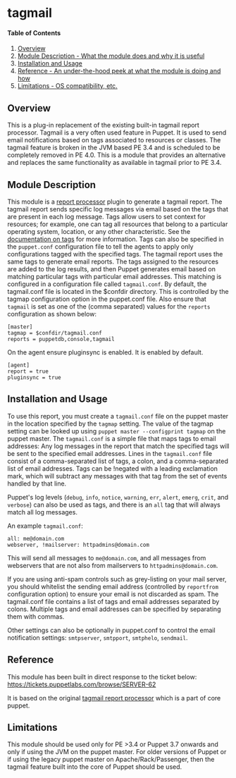# tagmail

#### Table of Contents

1. [Overview](#overview)
2. [Module Description - What the module does and why it is useful](#module-description)
3. [Installation and Usage](#installation-and-usage)
4. [Reference - An under-the-hood peek at what the module is doing and how](#reference)
5. [Limitations - OS compatibility, etc.](#limitations)

## Overview

This is a plug-in replacement of the existing built-in tagmail report processor. Tagmail is a very often used feature in Puppet. It is used to send email notifications based on tags associated to resources or classes. The tagmail feature is broken in the JVM based PE 3.4 and is scheduled to be completely removed in PE 4.0. This is a module that provides an alternative and replaces the same functionality as available in tagmail prior to PE 3.4.

## Module Description

This module is a [report processor](https://docs.puppetlabs.com/guides/reporting.html) plugin to generate a tagmail report. The tagmail report sends specific log messages via email based on the tags that are present in each log message. Tags allow users to set context for resources; for example, one can tag all resources that belong to a particular operating system, location, or any other characteristic. See the [documentation on tags](http://docs.puppetlabs.com/puppet/latest/reference/lang_tags.html) for more information. Tags can also be specified in the `puppet.conf` configuration file to tell the agents to apply only configurations tagged with the specified tags.
The tagmail report uses the same tags to generate email reports. The tags assigned to the resources are added to the log results, and then Puppet generates email based on matching particular tags with particular email addresses. This matching is configured in a configuration file called `tagmail.conf`. By default, the tagmail.conf file is located in the $confdir directory. This is controlled by the tagmap configuration option in the puppet.conf file. Also ensure that `tagmail` is set as one of the (comma separated) values for the `reports` configuration as shown below:

```
[master]
tagmap = $confdir/tagmail.conf
reports = puppetdb,console,tagmail
```

On the agent ensure pluginsync is enabled. It is enabled by default.

```
[agent]
report = true
pluginsync = true
```

## Installation and Usage

To use this report, you must create a `tagmail.conf` file on the puppet master in the location specified by the `tagmap` setting. The value of the tagmap setting can be looked up using `puppet master --configprint tagmap` on the puppet master.  The `tagmail.conf` is a simple file that maps tags to email addresses:  Any log messages in the report that match the specified tags will be sent to the specified email addresses.  Lines in the `tagmail.conf` file consist of a comma-separated list of tags, a colon, and a comma-separated list of email addresses. Tags can be !negated with a leading exclamation mark, which will subtract any messages with that tag from the set of events handled by that line.

Puppet's log levels (`debug`, `info`, `notice`, `warning`, `err`, `alert`, `emerg`, `crit`, and `verbose`) can also be used as tags, and there is an `all` tag that will always match all log messages.

An example `tagmail.conf`:
```
all: me@domain.com
webserver, !mailserver: httpadmins@domain.com
```

This will send all messages to `me@domain.com`, and all messages from webservers that are not also from mailservers to `httpadmins@domain.com`.

If you are using anti-spam controls such as grey-listing on your mail server, you should whitelist the sending email address (controlled by `reportfrom` configuration option) to ensure your email is not discarded as spam.
The tagmail.conf file contains a list of tags and email addresses separated by colons. Multiple tags and email addresses can be specified by separating them with commas.

Other settings can also be optionally in puppet.conf to control the email notification settings: `smtpserver`, `smtpport`, `smtphelo`, `sendmail`.

## Reference

This module has been built in direct response to the ticket below:
https://tickets.puppetlabs.com/browse/SERVER-62

It is based on the original [tagmail report processor](https://github.com/puppetlabs/puppet/blob/3.7.3/lib/puppet/reports/tagmail.rb) which is a part of core puppet.

## Limitations

This module should be used only for PE >3.4 or Puppet 3.7 onwards and only if using the JVM on the puppet master. For older versions of Puppet or if using the legacy puppet master on Apache/Rack/Passenger, then the tagmail feature built into the core of Puppet should be used.



